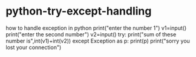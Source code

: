 # python-try-except-handling
how to handle exception in python 
print("enter the number 1")
v1=input()
print("enter the second number")
v2=input()
try:
    print("sum of these number is",int(v1)+int(v2))
except Exception as p:
    print(p)
print("sorry you lost your connection")    

